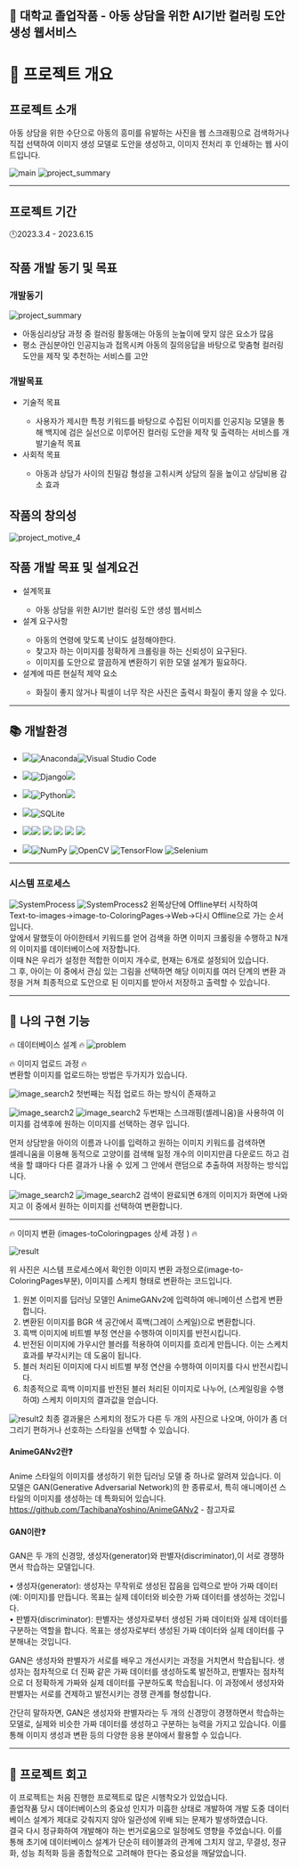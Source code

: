 ## 📣 대학교 졸업작품 - 아동 상담을 위한  AI기반 컬러링 도안 생성 웹서비스 
  


# 📖 프로젝트 개요
##  프로젝트 소개 
아동 상담을 위한 수단으로 아동의 흥미를 유발하는 사진을 웹 스크래핑으로 검색하거나 직접 선택하여 이미지 생성 모델로 도안을 생성하고, 이미지 전처리 후 인쇄하는 웹 사이트입니다.

![main](readme_image/main.PNG)
![project_summary](readme_image/project_summary.PNG)

---
##  프로젝트 기간
 🕛2023.3.4 - 2023.6.15



## 작품 개발 동기 및 목표
### 개발동기
![project_summary](readme_image/project_motive.PNG)

<ul>
    <li>아동심리상담 과정 중 컬러링 활동애는 아동의 눈높이에 맞지 않은 요소가 많음</li>
    <li>평소 관심분야인 인공지능과 접목시켜 아동의 질의응답을 바탕으로 맞춤형 컬러링 도안을
        제작 및 추천하는 서비스를 고안</li>
</ul>

### 개발목표

<ul>
    <li>기술적 목표 </li>
        <ul>
            <li>
                사용자가 제시한 특정 키워드를 바탕으로 수집된 이미지를 인공지능 모델을 통해 백지에 검은 실선으로 이루어진 컬러링 도안을 제작 및 출력하는 서비스를 개발기술적 목표
            </li>
        </ul>
    <li>사회적 목표 </li>
        <ul>
            <li>
                아동과 상담가 사이의 친밀감 형성을 고취시켜 상담의 질을 높이고 상담비용 감소 효과
            </li>
        </ul>
</ul>



## 작품의 창의성
![project_motive_4](readme_image/project_motive_4.PNG)


## 작품 개발 목표 및 설계요건

<ul>
    <li>설계목표 </li>
        <ul>
            <li>
                아동 상담을 위한 AI기반 컬러링 도안 생성 웹서비스
            </li>
        </ul>
    <li>설계 요구사항</li>
        <ul>
            <li>아동의 연령에 맞도록 난이도 설정해야한다.</li>
            <li>찾고자 하는 이미지를 정확하게 크롤링을 하는 신뢰성이 요구된다.</li>
            <li>이미지를 도안으로 깔끔하게 변환하기 위한 모델 설계가 필요하다.</li>
        </ul>
    <li>설계에 따른 현실적 제약 요소</li>
        <ul>
            <li>
                화질이 좋지 않거나 픽셀이 너무 작은 사진은 출력시 화질이 좋지 않을 수 있다.
            </li>
        </ul>
</ul>



---
## 📚 개발환경
 
- <img src="https://img.shields.io/badge/environment-%23121011?style=for-the-badge">![Anaconda](https://img.shields.io/badge/Anaconda-%2344A833.svg?style=for-the-badge&logo=anaconda&logoColor=white)![Visual Studio Code](https://img.shields.io/badge/Visual%20Studio%20Code-0078d7.svg?style=for-the-badge&logo=visual-studio-code&logoColor=white)

- <img src="https://img.shields.io/badge/Framework-%23121011?style=for-the-badge">![Django](https://img.shields.io/badge/django-%23092E20.svg?style=for-the-badge&logo=django&logoColor=white)<img src="https://img.shields.io/badge/4.2.1-515151?style=for-the-badge">
- <img src="https://img.shields.io/badge/Language-%23121011?style=for-the-badge">![Python](https://img.shields.io/badge/python-3670A0?style=for-the-badge&logo=python&logoColor=ffdd54)<img src="https://img.shields.io/badge/3.10.11-515151?style=for-the-badge">
- <img src="https://img.shields.io/badge/DATABASE-%23121011?style=for-the-badge">![SQLite](https://img.shields.io/badge/sqlite-%2307405e.svg?style=for-the-badge&logo=sqlite&logoColor=white)
- <img src="https://img.shields.io/badge/front-%23121011?style=for-the-badge"><img src="https://img.shields.io/badge/html5-%23E34F26.svg?style=for-the-badge&logo=html5&logoColor=white"> <img src="https://img.shields.io/badge/css-%231572B6.svg?style=for-the-badge&logo=css3&logoColor=white"> <img src="https://img.shields.io/badge/javascript-%23323330.svg?style=for-the-badge&logo=javascript&logoColor=%23F7DF1E"> <img src="https://img.shields.io/badge/jquery-%230769AD.svg?style=for-the-badge&logo=jquery&logoColor=white"> <img src="https://img.shields.io/badge/bootstrap-%238511FA.svg?style=for-the-badge&logo=bootstrap&logoColor=white">
- <img src="https://img.shields.io/badge/Library-%23121011?style=for-the-badge">![NumPy](https://img.shields.io/badge/numpy-%23013243.svg?style=for-the-badge&logo=numpy&logoColor=white) ![OpenCV](https://img.shields.io/badge/opencv-%23white.svg?style=for-the-badge&logo=opencv&logoColor=white) ![TensorFlow](https://img.shields.io/badge/TensorFlow-%23FF6F00.svg?style=for-the-badge&logo=TensorFlow&logoColor=white) ![Selenium](https://img.shields.io/badge/-selenium-%43B02A?style=for-the-badge&logo=selenium&logoColor=white)



---
### 시스템 프로세스
![SystemProcess](readme_image/SystemProcess.PNG)
![SystemProcess2](readme_image/SystemProcess2.PNG)
왼쪽상단에 Offline부터 시작하여  
Text-to-images->image-to-ColoringPages->Web->다시 Offline으로 가는 순서입니다.  
앞에서 말했듯이 아이한테서 키워드를 얻어 검색을 하면 이미지 크롤링을 수행하고
N개의 이미지를 데이터베이스에 저장합니다.   
이때 N은 우리가 설정한 적합한 이미지 개수로, 현재는 6개로 설정되어 있습니다.  
 그 후, 아이는 이 중에서 관심 있는 그림을 선택하면 해당 이미지를 여러 단계의 변환 과정을 거쳐 최종적으로 도안으로 된 이미지를 받아서 저장하고 출력할 수 있습니다.





---
## 🔭 나의 구현 기능
🔥 데이터베이스 설계 🔥
![problem](readme_image/database1.PNG)

🔥 이미지 업로드 과정 🔥  
변환할 이미지를 업로드하는 방법은 두가지가 있습니다.

![image_search2](readme_image/image_upload.PNG)
첫번째는 직접 업로드 하는 방식이 존재하고 




![image_search2](readme_image/image_search1.PNG)
![image_search2](readme_image/image_serach2.PNG)
두번재는 스크래핑(셀레니움)을 사용하여 이미지를 검색후에 원하는 이미지를 선택하는 경우 입니다.

먼저 상담받을 아이의 이름과 나이를 입력하고 원하는 이미지 키워드를 검색하면  
셀레니움을 이용해 동적으로 고양이를 검색해 일정 개수의 이미지만큼 다운로드 하고
검색을 할 떄마다 다른 결과가 나올 수 있게 그 안에서 랜덤으로 추출하여 저장하는 방식입니다.


![image_search2](readme_image/image_serach3.PNG)
![image_search2](readme_image/image_search4.PNG)
검색이 완료되면 6개의 이미지가 화면에 나와지고 이 중에서 원하는 이미지를 선택하여 변환합니다.

---
🔥 이미지 변환 (images-toColoringpages 상세 과정 ) 🔥

![result](readme_image/result.PNG) 


위 사진은 시스템 프로세스에서 확인한 이미지 변환 과정으로(image-to-ColoringPages부분), 이미지를 스케치 형태로 변환하는 코드입니다.

1. 원본 이미지를 딥러닝 모델인 AnimeGANv2에 입력하여 애니메이션 스럽게 변환합니다.
2. 변환된 이미지를 BGR 색 공간에서 흑백(그레이 스케일)으로 변환합니다.
3. 흑백 이미지에 비트별 부정 연산을 수행하여 이미지를 반전시킵니다.
4. 반전된 이미지에 가우시안 블러를 적용하여 이미지를 흐리게 만듭니다. 이는 스케치 효과를 부각시키는 데 도움이 됩니다.
5. 블러 처리된 이미지에 다시 비트별 부정 연산을 수행하여 이미지를 다시 반전시킵니다.
6. 최종적으로 흑백 이미지를 반전된 블러 처리된 이미지로 나누어, (스케일링을 수행하여) 스케치 이미지의 결과값을 얻습니다.


![result2](readme_image/result2.PNG) 
최종 결과물은 스케치의 정도가 다른 두 개의 사진으로 나오며, 아이가 좀 더 그리기 편하거나 선호하는 스타일을 선택할 수 있습니다.


#### AnimeGANv2란❓
 Anime 스타일의 이미지를 생성하기 위한 딥러닝 모델 중 하나로 알려져 있습니다. 이 모델은 GAN(Generative Adversarial Network)의 한 종류로서, 특히 애니메이션 스타일의 이미지를 생성하는 데 특화되어 있습니다.  
https://github.com/TachibanaYoshino/AnimeGANv2 - 참고자료


#### GAN이란❓
GAN은 두 개의 신경망, 생성자(generator)와 판별자(discriminator),이 서로 경쟁하면서 학습하는 모델입니다.

• 생성자(generator): 생성자는 무작위로 생성된 잡음을 입력으로 받아 가짜 데이터(예: 이미지)를 만듭니다. 목표는 실제 데이터와 비슷한 가짜 데이터를 생성하는 것입니다.  
• 판별자(discriminator): 판별자는 생성자로부터 생성된 가짜 데이터와 실제 데이터를 구분하는 역할을 합니다. 목표는 생성자로부터 생성된 가짜 데이터와 실제 데이터를 구분해내는 것입니다.

GAN은 생성자와 판별자가 서로를 배우고 개선시키는 과정을 거치면서 학습됩니다. 생성자는 점차적으로 더 진짜 같은 가짜 데이터를 생성하도록 발전하고, 판별자는 점차적으로 더 정확하게 가짜와 실제 데이터를 구분하도록 학습됩니다. 이 과정에서 생성자와 판별자는 서로를 견제하고 발전시키는 경쟁 관계를 형성합니다.

간단히 말하자면, GAN은 생성자와 판별자라는 두 개의 신경망이 경쟁하면서 학습하는 모델로, 실제와 비슷한 가짜 데이터를 생성하고 구분하는 능력을 가지고 있습니다. 이를 통해 이미지 생성과 변환 등의 다양한 응용 분야에서 활용할 수 있습니다.



--- 
## 📌 프로젝트 회고 
 이 프로젝트는 처음 진행한 프로젝트로 많은 시행착오가 있었습니다.  
 졸업작품 당시 데이터베이스의 중요성 인지가 미흡한 상태로 개발하여 개발 도중 데이터베이스 설계가 제대로 갖춰지지 않아 일관성에 위배 되는 문제가 발생하였습니다.   
 결국 다시 정규화하여 개발해야 하는 번거로움으로 일정에도 영향을 주었습니다. 이를 통해 초기에 데이터베이스 설계가 단순히 테이블과의 관계에 그치지 않고, 무결성, 정규화, 성능 최적화 등을 종합적으로 고려해야 한다는 중요성을 깨달았습니다.